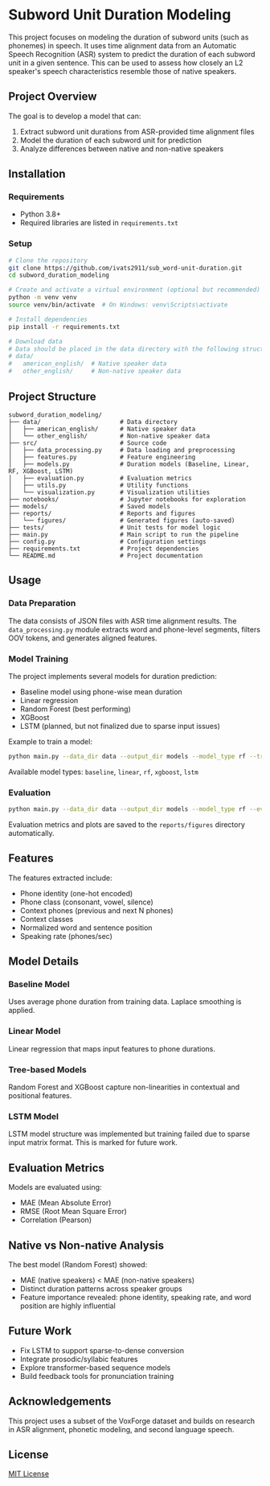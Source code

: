 # Subword Unit Duration Modeling

This project focuses on modeling the duration of subword units (such as phonemes) in speech. It uses time alignment data from an Automatic Speech Recognition (ASR) system to predict the duration of each subword unit in a given sentence. This can be used to assess how closely an L2 speaker's speech characteristics resemble those of native speakers.

## Project Overview

The goal is to develop a model that can:
1. Extract subword unit durations from ASR-provided time alignment files
2. Model the duration of each subword unit for prediction
3. Analyze differences between native and non-native speakers

## Installation

### Requirements
- Python 3.8+
- Required libraries are listed in `requirements.txt`

### Setup

```bash
# Clone the repository
git clone https://github.com/ivats2911/sub_word-unit-duration.git
cd subword_duration_modeling

# Create and activate a virtual environment (optional but recommended)
python -m venv venv
source venv/bin/activate  # On Windows: venv\Scripts\activate

# Install dependencies
pip install -r requirements.txt

# Download data
# Data should be placed in the data directory with the following structure:
# data/
#   american_english/  # Native speaker data
#   other_english/     # Non-native speaker data
```

## Project Structure

```
subword_duration_modeling/
├── data/                      # Data directory
│   ├── american_english/      # Native speaker data
│   └── other_english/         # Non-native speaker data
├── src/                       # Source code
│   ├── data_processing.py     # Data loading and preprocessing
│   ├── features.py            # Feature engineering
│   ├── models.py              # Duration models (Baseline, Linear, RF, XGBoost, LSTM)
│   ├── evaluation.py          # Evaluation metrics
│   ├── utils.py               # Utility functions
│   └── visualization.py       # Visualization utilities
├── notebooks/                 # Jupyter notebooks for exploration
├── models/                    # Saved models
├── reports/                   # Reports and figures
│   └── figures/               # Generated figures (auto-saved)
├── tests/                     # Unit tests for model logic
├── main.py                    # Main script to run the pipeline
├── config.py                  # Configuration settings
├── requirements.txt           # Project dependencies
└── README.md                  # Project documentation
```

## Usage

### Data Preparation

The data consists of JSON files with ASR time alignment results. The `data_processing.py` module extracts word and phone-level segments, filters OOV tokens, and generates aligned features.

### Model Training

The project implements several models for duration prediction:
- Baseline model using phone-wise mean duration
- Linear regression
- Random Forest (best performing)
- XGBoost
- LSTM (planned, but not finalized due to sparse input issues)

Example to train a model:
```bash
python main.py --data_dir data --output_dir models --model_type rf --train
```

Available model types: `baseline`, `linear`, `rf`, `xgboost`, `lstm`

### Evaluation

```bash
python main.py --data_dir data --output_dir models --model_type rf --evaluate
```

Evaluation metrics and plots are saved to the `reports/figures` directory automatically.

## Features

The features extracted include:
- Phone identity (one-hot encoded)
- Phone class (consonant, vowel, silence)
- Context phones (previous and next N phones)
- Context classes
- Normalized word and sentence position
- Speaking rate (phones/sec)

## Model Details

### Baseline Model
Uses average phone duration from training data. Laplace smoothing is applied.

### Linear Model
Linear regression that maps input features to phone durations.

### Tree-based Models
Random Forest and XGBoost capture non-linearities in contextual and positional features.

### LSTM Model
LSTM model structure was implemented but training failed due to sparse input matrix format. This is marked for future work.

## Evaluation Metrics

Models are evaluated using:
- MAE (Mean Absolute Error)
- RMSE (Root Mean Square Error)
- Correlation (Pearson)

## Native vs Non-native Analysis

The best model (Random Forest) showed:
- MAE (native speakers) < MAE (non-native speakers)
- Distinct duration patterns across speaker groups
- Feature importance revealed: phone identity, speaking rate, and word position are highly influential

## Future Work

- Fix LSTM to support sparse-to-dense conversion
- Integrate prosodic/syllabic features
- Explore transformer-based sequence models
- Build feedback tools for pronunciation training

## Acknowledgements

This project uses a subset of the VoxForge dataset and builds on research in ASR alignment, phonetic modeling, and second language speech.

## License

[MIT License](LICENSE)
